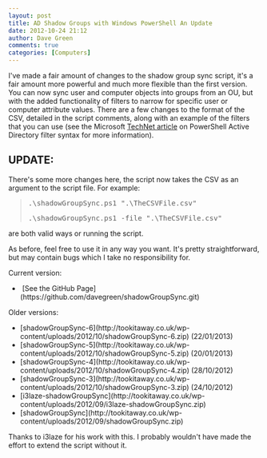 ```yaml
---
layout: post
title: AD Shadow Groups with Windows PowerShell An Update
date: 2012-10-24 21:12
author: Dave Green
comments: true
categories: [Computers]
---
```

I've made a fair amount of changes to the shadow group sync script, it's a fair amount more powerful and much more flexible than the first version. You can now sync user and computer objects into groups from an OU, but with the added functionality of filters to narrow for specific user or computer attribute values. There are a few changes to the format of the CSV, detailed in the script comments, along with an example of the filters that you can use (see the Microsoft [TechNet article](http://technet.microsoft.com/en-us/library/hh531527) on PowerShell Active Directory filter syntax for more information).
## UPDATE:
There's some more changes here, the script now takes the CSV as an argument to the script file. For example:</p>

<blockquote>
<pre>.\shadowGroupSync.ps1 ".\TheCSVFile.csv"</pre>
<pre>.\shadowGroupSync.ps1 -file ".\TheCSVFile.csv"</pre>
</blockquote>
are both valid ways or running the script.</p>
As before, feel free to use it in any way you want. It's pretty straightforward, but may contain bugs which I take no responsibility for.

Current version:
<ul>
	<li> [See the GitHub Page](https://github.com/davegreen/shadowGroupSync.git)</li>
</ul>
Older versions:
<ul>
	<li>[shadowGroupSync-6](http://tookitaway.co.uk/wp-content/uploads/2012/10/shadowGroupSync-6.zip) (22/01/2013)</li>
	<li>[shadowGroupSync-5](http://tookitaway.co.uk/wp-content/uploads/2012/10/shadowGroupSync-5.zip) (20/01/2013)</li>
	<li>[shadowGroupSync-4](http://tookitaway.co.uk/wp-content/uploads/2012/10/shadowGroupSync-4.zip) (28/10/2012)</li>
	<li>[shadowGroupSync-3](http://tookitaway.co.uk/wp-content/uploads/2012/10/shadowGroupSync-3.zip) (24/10/2012)</li>
	<li>[i3laze-shadowGroupSync](http://tookitaway.co.uk/wp-content/uploads/2012/09/i3laze-shadowGroupSync.zip)</li>
	<li>[shadowGroupSync](http://tookitaway.co.uk/wp-content/uploads/2012/09/shadowGroupSync.zip)</li>
</ul>
Thanks to i3laze for his work with this. I probably wouldn't have made the effort to extend the script without it.
